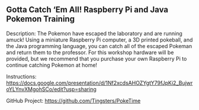 ## Gotta Catch ‘Em All! Raspberry Pi and Java Pokemon Training

Description: The Pokemon have escaped the laboratory and are running amuck! Using a miniature Raspberry Pi computer, a 3D printed pokeball, and the Java programming language, you can catch all of the escaped Pokeman and return them to the professor. For this workshop hardware will be provided, but we recommend that you purchase your own Raspberry Pi to continue catching Pokemon at home!

Instructions: https://docs.google.com/presentation/d/1Nf2xcdsAHOZYgtY79fJpKi2_BujwroYLYnvXMgohSCo/edit?usp=sharing

GitHub Project: https://github.com/Tingsters/PokeTime

